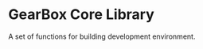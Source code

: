 GearBox Core Library
====================

A set of functions for building development environment.
